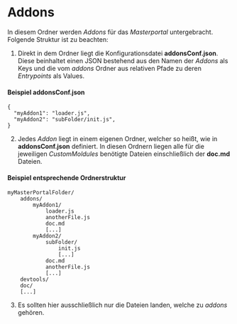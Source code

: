 # Addons #
In diesem Ordner werden *Addons* für das *Masterportal* untergebracht. Folgende Struktur ist zu beachten:

1. Direkt in dem Ordner liegt die Konfigurationsdatei **addonsConf.json**. Diese beinhaltet einen JSON bestehend aus den Namen der *Addons* als Keys und die vom *addons* Ordner aus relativen Pfade zu deren *Entrypoints* als Values.

#### Beispiel **addonsConf.json** ####
```
{
  "myAddon1": "loader.js",
  "myAddon2": "subFolder/init.js",
}
```

2. Jedes *Addon* liegt in einem eigenen Ordner, welcher so heißt, wie in **addonsConf.json** definiert. In diesen Ordnern liegen alle für die jeweiligen *CustomMoldules* benötigte Dateien einschließlich der **doc.md** Dateien.

#### Beispiel entsprechende Ordnerstruktur ####
```
myMasterPortalFolder/
    addons/
        myAddon1/
            loader.js
            anotherFile.js
            doc.md
            [...]
        myAddon2/
            subFolder/
                init.js
                [...]
            doc.md
            anotherFile.js
            [...]
    devtools/
    doc/
    [...]
```

3. Es sollten hier ausschließlich nur die Dateien landen, welche zu *addons* gehören.
